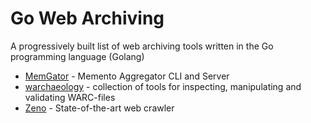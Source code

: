 # Go Web Archiving

A progressively built list of web archiving tools written in the Go programming language (Golang)

* [MemGator](https://github.com/oduwsdl/MemGator) -  Memento Aggregator CLI and Server
* [warchaeology](https://github.com/nlnwa/warchaeology) - collection of tools for inspecting, manipulating and validating WARC-files
* [Zeno](https://github.com/internetarchive/Zeno) - State-of-the-art web crawler
